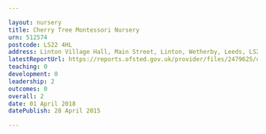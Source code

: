 ```yaml
---

layout: nursery
title: Cherry Tree Montessori Nursery
urn: 512574
postcode: LS22 4HL
address: Linton Village Hall, Main Street, Linton, Wetherby, Leeds, LS22 4HL
latestReportUrl: https://reports.ofsted.gov.uk/provider/files/2479625/urn/512574.pdf
teaching: 0
development: 0
leadership: 2
outcomes: 0
overall: 2
date: 01 April 2018 
datePublish: 28 April 2015

---
```

